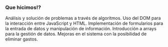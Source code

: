 ### Que hicimos!?

Análisis y solución de problemas a través de algoritmos.
Uso del DOM para la interacción entre JavaScript y HTML.
Implementación de formularios para la entrada de datos y manipulación de información.
Introducción a arrays para la gestión de datos.
Mejoras en el sistema con la posibilidad de eliminar gastos.
